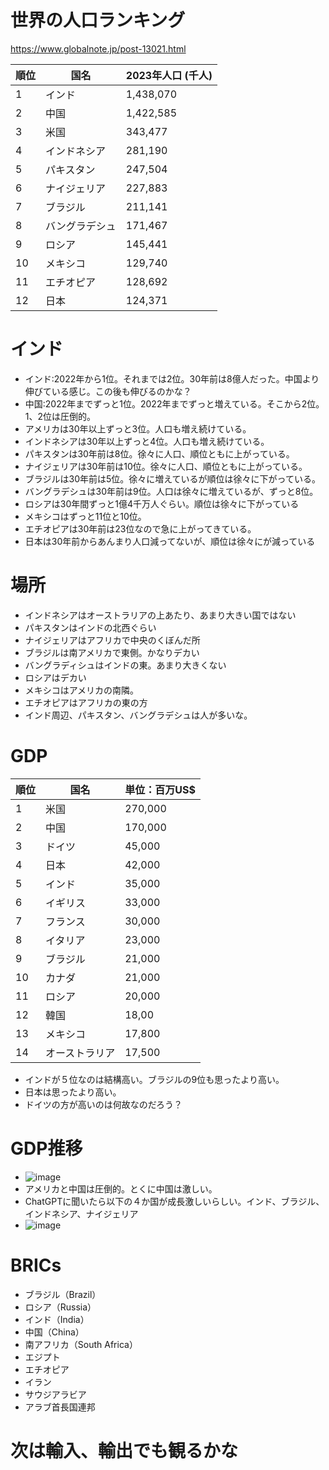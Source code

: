 # 世界の人口ランキング

https://www.globalnote.jp/post-13021.html

| 順位 | 国名           | 2023年人口 (千人) |
|------|----------------|------------------|
| 1    | インド         | 1,438,070       |
| 2    | 中国           | 1,422,585       |
| 3    | 米国           | 343,477         |
| 4    | インドネシア   | 281,190         |
| 5    | パキスタン     | 247,504         | 
| 6    | ナイジェリア   | 227,883         |
| 7    | ブラジル       | 211,141         | 
| 8    | バングラデシュ | 171,467         |
| 9    | ロシア         | 145,441         |
| 10   | メキシコ       | 129,740         | 
| 11   | エチオピア     | 128,692         | 
| 12   | 日本           | 124,371         | 
   
# インド
- インド:2022年から1位。それまでは2位。30年前は8億人だった。中国より伸びている感じ。この後も伸びるのかな？
- 中国:2022年までずっと1位。2022年までずっと増えている。そこから2位。1、2位は圧倒的。
- アメリカは30年以上ずっと3位。人口も増え続けている。
- インドネシアは30年以上ずっと4位。人口も増え続けている。
- パキスタンは30年前は8位。徐々に人口、順位ともに上がっている。
- ナイジェリアは30年前は10位。徐々に人口、順位ともに上がっている。
- ブラジルは30年前は5位。徐々に増えているが順位は徐々に下がっている。
- バングラデシュは30年前は9位。人口は徐々に増えているが、ずっと8位。
- ロシアは30年間ずっと1億4千万人ぐらい。順位は徐々に下がっている
- メキシコはずっと11位と10位。
- エチオピアは30年前は23位なので急に上がってきている。
- 日本は30年前からあんまり人口減ってないが、順位は徐々にが減っている

# 場所
- インドネシアはオーストラリアの上あたり、あまり大きい国ではない
- パキスタンはインドの北西ぐらい
- ナイジェリアはアフリカで中央のくぼんだ所
- ブラジルは南アメリカで東側。かなりデカい
- バングラディシュはインドの東。あまり大きくない
- ロシアはデカい
- メキシコはアメリカの南隣。
- エチオピアはアフリカの東の方
- インド周辺、パキスタン、バングラデシュは人が多いな。

# GDP

| 順位 | 国名           | 単位：百万US$ |
|------|----------------|------------------|
| 1    | 米国         | 270,000        |
| 2    | 中国           | 170,000       |
| 3    | ドイツ           | 45,000         |
| 4    | 日本   | 42,000         |
| 5    | インド     | 35,000         | 
| 6    | イギリス   | 33,000         |
| 7    | フランス       | 30,000         | 
| 8    | イタリア | 23,000         |
| 9    | ブラジル         | 21,000         |
| 10   | カナダ       | 21,000         | 
| 11   | ロシア     | 20,000         | 
| 12   | 韓国          | 18,00         | 
| 13   | メキシコ          | 17,800         | 
| 14   | オーストラリア          | 17,500         | 

- インドが５位なのは結構高い。ブラジルの9位も思ったより高い。
- 日本は思ったより高い。
- ドイツの方が高いのは何故なのだろう？

# GDP推移
- ![image](https://github.com/user-attachments/assets/a490afb8-13c4-42d1-8203-8e38fde756a7)
- アメリカと中国は圧倒的。とくに中国は激しい。
- ChatGPTに聞いたら以下の４か国が成長激しいらしい。インド、ブラジル、インドネシア、ナイジェリア
- ![image](https://github.com/user-attachments/assets/48586039-4ac5-4920-9ee4-3e5b3ec192df)

# BRICs
- ブラジル（Brazil）
- ロシア（Russia）
- インド（India）
- 中国（China）
- 南アフリカ（South Africa）
- エジプト
- エチオピア
- イラン
- サウジアラビア
- アラブ首長国連邦

# 次は輸入、輸出でも観るかな
